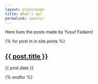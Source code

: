 ```yaml
---
layout: plain/page
title: What's up!
permalink: /posts/
---
```


Here lives the posts made by Yusuf Fadairo!

{% for post in in site.posts %}
  <h2><a href="{{ post.url }}">{{ post.title }}</a></h2>
  <p class="date">
    <span class="date">{{ post.date }}</span>
  </p>
{% endfor %}